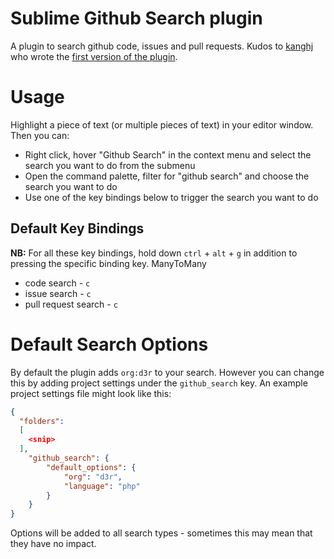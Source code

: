 # Sublime Github Search plugin

A plugin to search github code, issues and pull requests. Kudos to [kanghj](https://github.com/kanghj) who wrote the [first version of the plugin](https://github.com/kanghj/sublime-text-github-search-plugin).

# Usage

Highlight a piece of text (or multiple pieces of text) in your editor window. Then you can:

- Right click, hover "Github Search" in the context menu and select the search you want to do from the submenu
- Open the command palette, filter for "github search" and choose the search you want to do
- Use one of the key bindings below to trigger the search you want to do

## Default Key Bindings

**NB:** For all these key bindings, hold down `ctrl` + `alt` + `g` in addition to pressing the specific binding key.
ManyToMany
- code search - `c`
- issue search - `c`
- pull request search - `c`

# Default Search Options

By default the plugin adds `org:d3r` to your search. However you can change this by adding project settings under the `github_search` key. An example project settings file might look like this:

```json
{
  "folders":
  [
    <snip>
  ],
    "github_search": {
        "default_options": {
            "org": "d3r",
            "language": "php"
        }
    }
}
```

Options will be added to all search types - sometimes this may mean that they have no impact.
